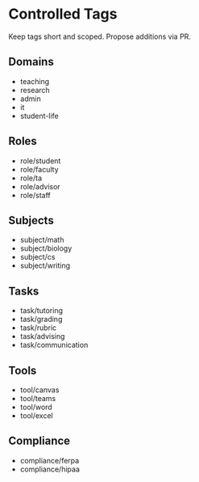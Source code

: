 # Controlled Tags

Keep tags short and scoped. Propose additions via PR.

## Domains
- teaching
- research
- admin
- it
- student-life

## Roles
- role/student
- role/faculty
- role/ta
- role/advisor
- role/staff

## Subjects
- subject/math
- subject/biology
- subject/cs
- subject/writing

## Tasks
- task/tutoring
- task/grading
- task/rubric
- task/advising
- task/communication

## Tools
- tool/canvas
- tool/teams
- tool/word
- tool/excel

## Compliance
- compliance/ferpa
- compliance/hipaa